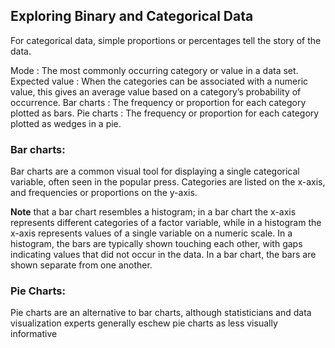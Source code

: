## Exploring Binary and Categorical Data

For categorical data, simple proportions or percentages tell the story of the data.

Mode : The most commonly occurring category or value in a data set.
Expected value : When the categories can be associated with a numeric value, this gives an average value based on a category’s probability of occurrence.
Bar charts : The frequency or proportion for each category plotted as bars.
Pie charts : The frequency or proportion for each category plotted as wedges in a pie.

### Bar charts:
Bar charts are a common visual tool for displaying a single categorical variable, often seen in the popular press. Categories 
are listed on the x-axis, and frequencies or proportions on the y-axis.

**Note** that a bar chart resembles a histogram; in a bar chart the x-axis represents different categories of a factor 
variable, while in a histogram the x-axis represents values of a single variable on a numeric scale. In a histogram, the 
bars are typically shown touching each other, with gaps indicating values that did not occur in the data. In a bar chart, 
the bars are shown separate from one another.

### Pie Charts:
Pie charts are an alternative to bar charts, although statisticians and data visualization experts generally eschew pie 
charts as less visually informative
